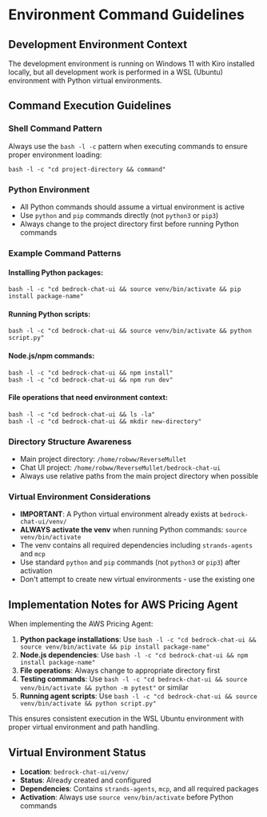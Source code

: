 # Environment Command Guidelines

## Development Environment Context

The development environment is running on Windows 11 with Kiro installed locally, but all development work is performed in a WSL (Ubuntu) environment with Python virtual environments.

## Command Execution Guidelines

### Shell Command Pattern
Always use the `bash -l -c` pattern when executing commands to ensure proper environment loading:

```
bash -l -c "cd project-directory && command"
```

### Python Environment
- All Python commands should assume a virtual environment is active
- Use `python` and `pip` commands directly (not `python3` or `pip3`)
- Always change to the project directory first before running Python commands

### Example Command Patterns

#### Installing Python packages:
```
bash -l -c "cd bedrock-chat-ui && source venv/bin/activate && pip install package-name"
```

#### Running Python scripts:
```
bash -l -c "cd bedrock-chat-ui && source venv/bin/activate && python script.py"
```

#### Node.js/npm commands:
```
bash -l -c "cd bedrock-chat-ui && npm install"
bash -l -c "cd bedrock-chat-ui && npm run dev"
```

#### File operations that need environment context:
```
bash -l -c "cd bedrock-chat-ui && ls -la"
bash -l -c "cd bedrock-chat-ui && mkdir new-directory"
```

### Directory Structure Awareness
- Main project directory: `/home/robww/ReverseMullet`
- Chat UI project: `/home/robww/ReverseMullet/bedrock-chat-ui`
- Always use relative paths from the main project directory when possible

### Virtual Environment Considerations
- **IMPORTANT**: A Python virtual environment already exists at `bedrock-chat-ui/venv/`
- **ALWAYS activate the venv** when running Python commands: `source venv/bin/activate`
- The venv contains all required dependencies including `strands-agents` and `mcp`
- Use standard `python` and `pip` commands (not `python3` or `pip3`) after activation
- Don't attempt to create new virtual environments - use the existing one

## Implementation Notes for AWS Pricing Agent

When implementing the AWS Pricing Agent:

1. **Python package installations**: Use `bash -l -c "cd bedrock-chat-ui && source venv/bin/activate && pip install package-name"`
2. **Node.js dependencies**: Use `bash -l -c "cd bedrock-chat-ui && npm install package-name"`
3. **File operations**: Always change to appropriate directory first
4. **Testing commands**: Use `bash -l -c "cd bedrock-chat-ui && source venv/bin/activate && python -m pytest"` or similar
5. **Running agent scripts**: Use `bash -l -c "cd bedrock-chat-ui && source venv/bin/activate && python script.py"`

This ensures consistent execution in the WSL Ubuntu environment with proper virtual environment and path handling.

## Virtual Environment Status
- **Location**: `bedrock-chat-ui/venv/`
- **Status**: Already created and configured
- **Dependencies**: Contains `strands-agents`, `mcp`, and all required packages
- **Activation**: Always use `source venv/bin/activate` before Python commands